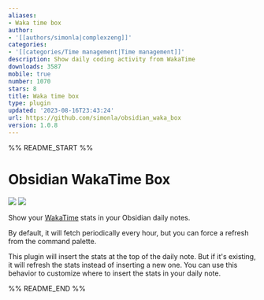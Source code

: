 ```yaml
---
aliases:
- Waka time box
author:
- '[[authors/simonla|complexzeng]]'
categories:
- '[[categories/Time management|Time management]]'
description: Show daily coding activity from WakaTime
downloads: 3587
mobile: true
number: 1070
stars: 8
title: Waka time box
type: plugin
updated: '2023-08-16T23:43:24'
url: https://github.com/simonla/obsidian_waka_box
version: 1.0.8
---
```


%% README_START %%

# Obsidian WakaTime Box

![](https://raw.githubusercontent.com/simonla/obsidian_waka_box/HEAD/docs/screenshot.webp)
![](https://raw.githubusercontent.com/simonla/obsidian_waka_box/HEAD/docs/screenshot_2.webp)

Show your [WakaTime](https://wakatime.com/) stats in your Obsidian daily notes.

By default, it will fetch periodically every hour, but you can force a refresh from the command palette.

This plugin will insert the stats at the top of the daily note. But if it's existing, it will refresh the stats instead of inserting a new one. You can use this behavior to customize where to insert the stats in your daily note.


%% README_END %%